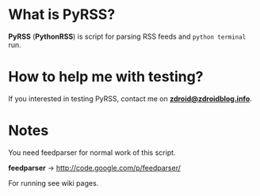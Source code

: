 # What is PyRSS?

**PyRSS** (**PythonRSS**) is script for parsing RSS feeds and `python terminal` run.

# How to help me with testing?

If you interested in testing PyRSS, contact me on **zdroid@zdroidblog.info**.

# Notes

You need feedparser for normal work of this script.

<b>feedparser</b> → http://code.google.com/p/feedparser/

For running see wiki pages.
